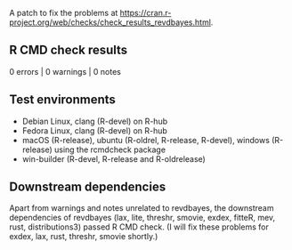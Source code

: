 A patch to fix the problems at https://cran.r-project.org/web/checks/check_results_revdbayes.html.

## R CMD check results

0 errors | 0 warnings | 0 notes

## Test environments

- Debian Linux, clang (R-devel) on R-hub
- Fedora Linux, clang (R-devel) on R-hub
- macOS (R-release), ubuntu (R-oldrel, R-release, R-devel), windows (R-release) using the rcmdcheck package
- win-builder (R-devel, R-release and R-oldrelease)

## Downstream dependencies

Apart from warnings and notes unrelated to revdbayes, the downstream dependencies of revdbayes (lax, lite, threshr, smovie, exdex, fitteR, mev, rust, distributions3) passed R CMD check. (I will fix these problems for exdex, lax, rust, threshr, smovie shortly.)
